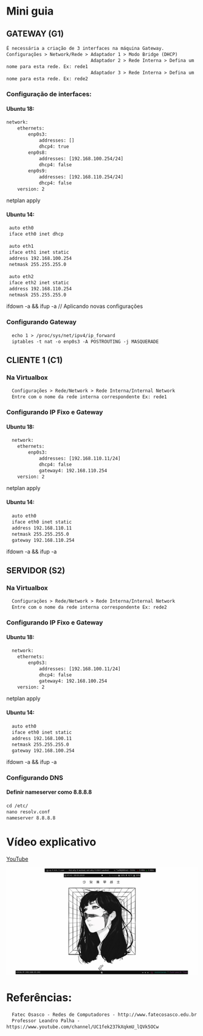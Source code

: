 # Mini guia                 
  ## GATEWAY (G1)
    É necessária a criação de 3 interfaces na máquina Gateway.
    Configurações > Network/Rede > Adaptador 1 > Modo Bridge (DHCP)
                                   Adaptador 2 > Rede Interna > Defina um nome para esta rede. Ex: rede1
                                   Adaptador 3 > Rede Interna > Defina um nome para esta rede. Ex: rede2

  ### Configuração de interfaces:
  #### Ubuntu 18:  
    network:
        ethernets:
            enp0s3:
                addresses: []
                dhcp4: true
            enp0s8:
                addresses: [192.168.100.254/24]
                dhcp4: false
            enp0s9:
                addresses: [192.168.110.254/24]
                dhcp4: false
        version: 2
   netplan apply
   #### Ubuntu 14:
     auto eth0
     iface eth0 inet dhcp
     
     auto eth1
     iface eth1 inet static
     address 192.168.100.254
     netmask 255.255.255.0
     
     auto eth2
     iface eth2 inet static
     address 192.168.110.254
     netmask 255.255.255.0
   ifdown -a && ifup -a   // Aplicando novas configurações
     
  ### Configurando Gateway
      echo 1 > /proc/sys/net/ipv4/ip_forward
      iptables -t nat -o enp0s3 -A POSTROUTING -j MASQUERADE  
  
      
      
      
      
      
      
      
      
      
  ## CLIENTE 1 (C1)
  ### Na Virtualbox
      Configurações > Rede/Network > Rede Interna/Internal Network 
      Entre com o nome da rede interna correspondente Ex: rede1
      
  ### Configurando IP Fixo e Gateway
  #### Ubuntu 18:
      network:
        ethernets:
            enp0s3:
                addresses: [192.168.110.11/24]
                dhcp4: false
                gateway4: 192.168.110.254
        version: 2     
   netplan apply
   
   #### Ubuntu 14:
      auto eth0
      iface eth0 inet static
      address 192.168.110.11
      netmask 255.255.255.0
      gateway 192.168.110.254
   ifdown -a && ifup -a
   
   ## SERVIDOR (S2)
  ### Na Virtualbox
      Configurações > Rede/Network > Rede Interna/Internal Network 
      Entre com o nome da rede interna correspondente Ex: rede2
      
  ### Configurando IP Fixo e Gateway
  #### Ubuntu 18:
      network:
        ethernets:
            enp0s3:
                addresses: [192.168.100.11/24]
                dhcp4: false
                gateway4: 192.168.100.254
        version: 2     
   netplan apply
   
   #### Ubuntu 14:
      auto eth0
      iface eth0 inet static
      address 192.168.100.11
      netmask 255.255.255.0
      gateway 192.168.100.254
   ifdown -a && ifup -a
   
   ### Configurando DNS 
   #### Definir nameserver como 8.8.8.8
    cd /etc/
    nano resolv.conf
    nameserver 8.8.8.8
   
   
   # Vídeo explicativo
   [YouTube](https://youtu.be/AzYgLqNN0xg)
    
   ![](https://github.com/w1redl4in/.dotfiles/blob/master/finallymesatopo.jpg)
    
    
   # Referências:
      Fatec Osasco - Redes de Computadores - http://www.fatecosasco.edu.br
      Professor Leandro Palha - https://www.youtube.com/channel/UC1fek237kXqkmU_lQVk5OCw
    

